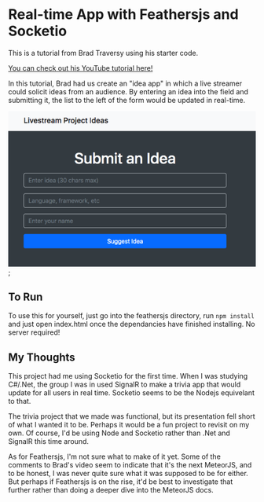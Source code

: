 # Real-time App with Feathersjs and Socketio

This is a tutorial from Brad Traversy using his starter code.

[You can check out his YouTube tutorial here!](https://www.youtube.com/watch?v=8y33WCVkLwc)

In this tutorial, Brad had us create an "idea app" in which a live streamer could solicit ideas from an audience. By entering an idea into the field and submitting it, the list to the left of the form would be updated in real-time.

![Screenshot of Ideas App](screenshot.png "Ideas App");

## To Run

To use this for yourself, just go into the feathersjs directory, run `npm install` and just open index.html once the dependancies have finished installing. No server required!

## My Thoughts

This project had me using Socketio for the first time. When I was studying C#/.Net, the group I was in used SignalR to make a trivia app that would update for all users in real time. Socketio seems to be the Nodejs equivelant to that.

The trivia project that we made was functional, but its presentation fell short of what I wanted it to be. Perhaps it would be a fun project to revisit on my own. Of course, I'd be using Node and Socketio rather than .Net and SignalR this time around.

As for Feathersjs, I'm not sure what to make of it yet. Some of the comments to Brad's video seem to indicate that it's the next MeteorJS, and to be honest, I was never quite sure what it was supposed to be for either. But perhaps if Feathersjs is on the rise, it'd be best to investigate that further rather than doing a deeper dive into the MeteorJS docs.
